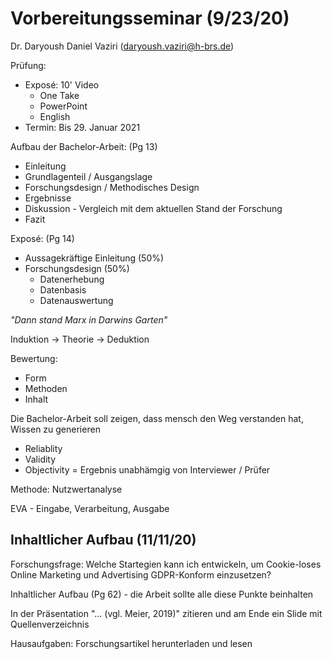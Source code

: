 # Vorbereitungsseminar (9/23/20)
Dr. Daryoush Daniel Vaziri (daryoush.vaziri@h-brs.de)

Prüfung:
- Exposé: 10' Video
	- One Take
	- PowerPoint
	- English
- Termin: Bis 29. Januar 2021

Aufbau der Bachelor-Arbeit: (Pg 13)
- Einleitung
- Grundlagenteil / Ausgangslage
- Forschungsdesign / Methodisches Design
- Ergebnisse
- Diskussion - Vergleich mit dem aktuellen Stand der Forschung
- Fazit

Exposé: (Pg 14)
- Aussagekräftige Einleitung (50%)
- Forschungsdesign (50%)
	- Datenerhebung
	- Datenbasis
	- Datenauswertung

*"Dann stand Marx in Darwins Garten"*

Induktion -> Theorie -> Deduktion

Bewertung:
- Form
- Methoden
- Inhalt

Die Bachelor-Arbeit soll zeigen, dass mensch den Weg verstanden hat, Wissen zu generieren

- Reliablity
- Validity
- Objectivity = Ergebnis unabhämgig von Interviewer / Prüfer

Methode: Nutzwertanalyse 

EVA - Eingabe, Verarbeitung, Ausgabe

## Inhaltlicher Aufbau (11/11/20)

Forschungsfrage: Welche Startegien kann ich entwickeln, um Cookie-loses Online Marketing und Advertising GDPR-Konform einzusetzen?

Inhaltlicher Aufbau (Pg 62) - die Arbeit sollte alle diese Punkte beinhalten

In der Präsentation "... (vgl. Meier, 2019)" zitieren und am Ende ein Slide mit Quellenverzeichnis

Hausaufgaben: Forschungsartikel herunterladen und lesen



<!--stackedit_data:
eyJoaXN0b3J5IjpbMTgwMjkxMjYxLDM5NzAxOTc3NiwtMTI0NT
cyMzEwMiwtNjk2NjY1MzkzLDgxMDI5Njg4MiwtNTc3Mjg1Nzk3
LDgwMzU0ODgwNiwtMTIxMTIzNDQ2M119
-->